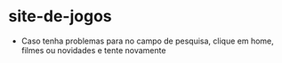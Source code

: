 # site-de-jogos

- Caso tenha problemas para no campo de pesquisa, clique em home, filmes ou novidades e tente novamente
